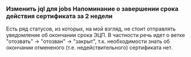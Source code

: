### Изменить jql для jobs Напоминание о завершении срока действия сертификата за 2 недели
Есть ряд статусов, из которых, на мой взгляд, не стоит отправлять уведомление об окончании срока ЭЦП. В частности речь идет о ветке "отозвать" -> "отозван" -> "закрыт", т.к. необходимости знать об окончании отмененого (т.е. недействительного) сертификата нет.
